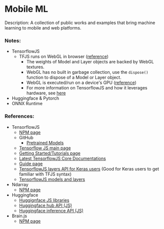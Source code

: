 # Mobile ML

Description: A collection of public works and examples that bring machine learning to mobile and web platforms.


### Notes:
 - TensorflowJS
     - TFJS runs on WebGL in browser ([reference](https://www.tensorflow.org/js/guide/layers_for_keras_users#memory_management_of_layer_and_model_objects))
         - The weights of Model and Layer objects are backed by WebGL textures.
         - WebGL has no built in garbage collection, use the `dispose()` function to dispose of a Model or Layer object.
         - WebGL is executed/run on a device's GPU ([reference](https://en.wikipedia.org/wiki/WebGL#:~:text=WebGL%20programs%20consist%20of%20control,the%20non%2Dprofit%20Khronos%20Group.))
         - For more information on TensorflowJS and how it leverages hardware, see [here](https://www.tensorflow.org/js/guide/platform_environment#shader_compilation_texture_uploads)
 - Huggingface & Pytorch
 - ONNX Runtime


### References:
 - TensorflowJS
     - [NPM page](https://www.npmjs.com/package/@tensorflow/tfjs)
     - GitHub
         - [Pretrained Models](https://github.com/tensorflow/tfjs-models)
     - [Tensorflow JS main page](https://www.tensorflow.org/js)
     - [Getting Started/Tutorials page](https://www.tensorflow.org/js/tutorials)
     - [Latest TensorflowJS Core Documentations](https://js.tensorflow.org/api/latest/)
     - [Guide page](https://www.tensorflow.org/js/guide)
     - [TensorflowJS layers API for Keras users](https://www.tensorflow.org/js/guide/layers_for_keras_users) (Good for Keras users to get familiar with TFJS syntax)
     - [TensorflowJS models and layers](https://www.tensorflow.org/js/guide/models_and_layers)
 - Ndarray
     - [NPM page](https://www.npmjs.com/package/ndarray)
 - Huggingface
     - [Huggignface JS libraries](https://huggingface.co/docs/huggingface.js/index)
     - [Huggingface hub API (JS)](https://huggingface.co/docs/huggingface.js/hub/README)
     - [Huggingface inference API (JS)](https://huggingface.co/docs/huggingface.js/inference/README)
 - Brain.js
     - [NPM page](https://www.npmjs.com/package/brain.js)
